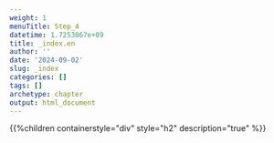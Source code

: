 ```yaml
---
weight: 1
menuTitle: Step_4
datetime: 1.7253067e+09
title: _index.en
author: ''
date: '2024-09-02'
slug: _index
categories: []
tags: []
archetype: chapter
output: html_document
---
```


{{%children containerstyle="div" style="h2" description="true" %}}
